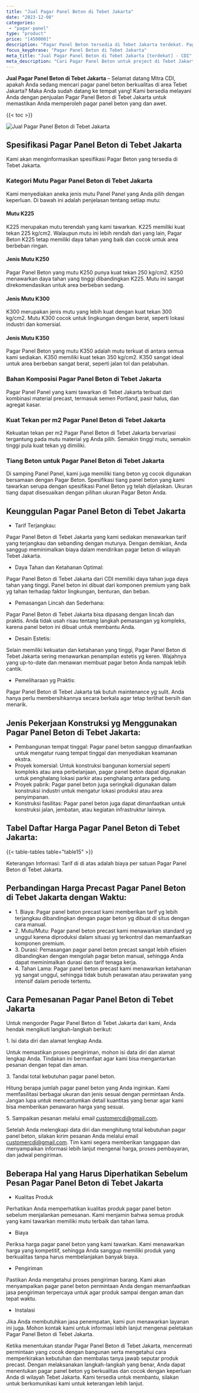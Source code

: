```yaml
---
title: "Jual Pagar Panel Beton di Tebet Jakarta"
date: "2023-12-08"
categories:
 - "pagar-panel"
type: "product"
price: "[450000]"
description: "Pagar Panel Beton tersedia di Tebet Jakarta terdekat. Pagar Panel Beton ini sering dipakai dalam project pembangunan sebagai pembatas pengamanan lahan yang tahan lama dan berkualitas. Kontak kami untuk mendapatkan lebih lanjut."
focus_keyphrase: "Pagar Panel Beton di Tebet Jakarta"
meta_title: "Jual Pagar Panel Beton di Tebet Jakarta [terdekat] - CDI"
meta_description: "Cari Pagar Panel Beton untuk project di Tebet Jakarta? Kami menyediakan Pagar Panel Beton berkualitas untuk pagar lahan. Segera dapatkan penawaran terbaik sekarang."
---
```


**Jual Pagar Panel Beton di Tebet Jakarta** – Selamat datang Mitra CDI, apakah Anda sedang mencari pagar panel beton berkualitas di area Tebet Jakarta? Maka Anda sudah datang ke tempat yang! Kami bersedia melayani Anda dengan penjualan Pagar Panel Beton di Tebet Jakarta untuk memastikan Anda memperoleh pagar panel beton yang dan awet.

{{< toc >}}

![Jual Pagar Panel Beton di Tebet Jakarta](/images/pagar-panel/pagar-panel-27.jpg)

## Spesifikasi Pagar Panel Beton di Tebet Jakarta

Kami akan menginformasikan spesifikasi Pagar Beton yang tersedia di Tebet Jakarta.

### Kategori Mutu Pagar Panel Beton di Tebet Jakarta

Kami menyediakan aneka jenis mutu Panel Panel yang Anda pilih dengan keperluan. Di bawah ini adalah penjelasan tentang setiap mutu:

#### Mutu K225

K225 merupakan mutu terendah yang kami tawarkan. K225 memiliki kuat tekan 225 kg/cm2. Walaupun mutu ini lebih rendah dari yang lain, Pagar Beton K225 tetap memiliki daya tahan yang baik dan cocok untuk area berbeban ringan.

#### Jenis Mutu K250

Pagar Panel Beton yang mutu K250 punya kuat tekan 250 kg/cm2. K250 menawarkan daya tahan yang tinggi dibandingkan K225. Mutu ini sangat direkomendasikan untuk area berbeban sedang.

#### Jenis Mutu K300

K300 merupakan jenis mutu yang lebih kuat dengan kuat tekan 300 kg/cm2. Mutu K300 cocok untuk lingkungan dengan berat, seperti lokasi industri dan komersial.

#### Jenis Mutu K350

Pagar Panel Beton yang mutu K350 adalah mutu terkuat di antara semua kami sediakan. K350 memiliki kuat tekan 350 kg/cm2. K350 sangat ideal untuk area berbeban sangat berat, seperti jalan tol dan pelabuhan.

### Bahan Komposisi Pagar Panel Beton di Tebet Jakarta

Pagar Panel Panel yang kami tawarkan di Tebet Jakarta terbuat dari kombinasi material precast, termasuk semen Portland, pasir halus, dan agregat kasar.

### Kuat Tekan per m2 Pagar Panel Beton di Tebet Jakarta

Kekuatan tekan per m2 Pagar Panel Beton di Tebet Jakarta bervariasi tergantung pada mutu material yg Anda pilih. Semakin tinggi mutu, semakin tinggi pula kuat tekan yg dimiliki.

### Tiang Beton untuk Pagar Panel Beton di Tebet Jakarta

Di samping Panel Panel, kami juga memiliki tiang beton yg cocok digunakan bersamaan dengan Pagar Beton. Spesifikasi tiang panel beton yang kami tawarkan serupa dengan spesifikasi Panel Beton yg telah dijelaskan. Ukuran tiang dapat disesuaikan dengan pilihan ukuran Pagar Beton Anda.

## Keunggulan Pagar Panel Beton di Tebet Jakarta

*   Tarif Terjangkau:

Pagar Panel Beton di Tebet Jakarta yang kami sediakan menawarkan tarif yang terjangkau dan sebanding dengan mutunya. Dengan demikian, Anda sanggup meminimalkan biaya dalam mendirikan pagar beton di wilayah Tebet Jakarta.
*   Daya Tahan dan Ketahanan Optimal:

Pagar Panel Beton di Tebet Jakarta dari CDI memiliki daya tahan juga daya tahan yang tinggi. Panel beton ini dibuat dari komponen premium yang baik yg tahan terhadap faktor lingkungan, benturan, dan beban.
*   Pemasangan Lincah dan Sederhana:

Pagar Panel Beton di Tebet Jakarta bisa dipasang dengan lincah dan praktis. Anda tidak usah risau tentang langkah pemasangan yg kompleks, karena panel beton ini dibuat untuk membantu Anda.
*   Desain Estetis:

Selain memiliki kekuatan dan ketahanan yang tinggi, Pagar Panel Beton di Tebet Jakarta sering menawarkan penampilan estetis yg keren. Wajahnya yang up-to-date dan menawan membuat pagar beton Anda nampak lebih cantik.
*   Pemeliharaan yg Praktis:

Pagar Panel Beton di Tebet Jakarta tak butuh maintenance yg sulit. Anda hanya perlu membersihkannya secara berkala agar tetap terlihat bersih dan menarik.

## Jenis Pekerjaan Konstruksi yg Menggunakan Pagar Panel Beton di Tebet Jakarta:

*   Pembangunan tempat tinggal: Pagar panel beton sanggup dimanfaatkan untuk mengatur ruang tempat tinggal dan menyediakan keamanan ekstra.
*   Proyek komersial: Untuk konstruksi bangunan komersial seperti kompleks atau area perbelanjaan, pagar panel beton dapat digunakan untuk penghalang lokasi parkir atau penghalang antara gedung.
*   Proyek pabrik: Pagar panel beton juga seringkali digunakan dalam konstruksi industri untuk mengatur lokasi produksi atau area penyimpanan.
*   Konstruksi fasilitas: Pagar panel beton juga dapat dimanfaatkan untuk konstruksi jalan, jembatan, atau kegiatan infrastruktur lainnya.

## Tabel Daftar Harga Pagar Panel Beton di Tebet Jakarta:

{{< table-tables table="table15" >}}

Keterangan Informasi: Tarif di di atas adalah biaya per satuan Pagar Panel Beton di Tebet Jakarta.

## Perbandingan Harga Precast Pagar Panel Beton di Tebet Jakarta dengan Waktu:

*   1\. Biaya: Pagar panel beton precast kami memberikan tarif yg lebih terjangkau dibandingkan dengan pagar beton yg dibuat di situs dengan cara manual.
*   2\. Mutu/Mutu: Pagar panel beton precast kami menawarkan standard yg unggul karena diproduksi dalam situasi yg terkontrol dan memanfaatkan komponen premium.
*   3\. Durasi: Pemasangan pagar panel beton precast sangat lebih efisien dibandingkan dengan mengolah pagar beton manual, sehingga Anda dapat meminimalkan durasi dan tarif tenaga kerja.
*   4\. Tahan Lama: Pagar panel beton precast kami menawarkan ketahanan yg sangat unggul, sehingga tidak butuh perawatan atau perawatan yang intensif dalam periode tertentu.

## Cara Pemesanan Pagar Panel Beton di Tebet Jakarta

Untuk mengorder Pagar Panel Beton di Tebet Jakarta dari kami, Anda hendak mengikuti langkah-langkah berikut:

1\.  Isi data diri dan alamat lengkap Anda.

Untuk memastikan proses pengiriman, mohon isi data diri dan alamat lengkap Anda. Tindakan ini bermanfaat agar kami bisa mengantarkan pesanan dengan tepat dan aman.

3\.  Tandai total kebutuhan pagar panel beton.

Hitung berapa jumlah pagar panel beton yang Anda inginkan. Kami memfasilitasi berbagai ukuran dan jenis sesuai dengan permintaan Anda. Jangan lupa untuk mencantumkan detail kuantitas yang benar agar kami bisa memberikan penawaran harga yang sesuai.

5\.  Sampaikan pesanan melalui email customercdi@gmail.com.

Setelah Anda melengkapi data diri dan menghitung total kebutuhan pagar panel beton, silakan kirim pesanan Anda melalui email customercdi@gmail.com. Tim kami segera memberikan tanggapan dan menyampaikan informasi lebih lanjut mengenai harga, proses pembayaran, dan jadwal pengiriman.

## Beberapa Hal yang Harus Diperhatikan Sebelum Pesan Pagar Panel Beton di Tebet Jakarta

*   Kualitas Produk

Perhatikan Anda memperhatikan kualitas produk pagar panel beton sebelum menjalankan pemesanan. Kami menjamin bahwa semua produk yang kami tawarkan memiliki mutu terbaik dan tahan lama.
*   Biaya

Periksa harga pagar panel beton yang kami tawarkan. Kami menawarkan harga yang kompetitif, sehingga Anda sanggup memiliki produk yang berkualitas tanpa harus membelanjakan banyak biaya.
*   Pengiriman

Pastikan Anda mengetahui proses pengiriman barang. Kami akan menyampaikan pagar panel beton permintaan Anda dengan memanfaatkan jasa pengiriman terpercaya untuk agar produk sampai dengan aman dan tepat waktu.
*   Instalasi

Jika Anda membutuhkan jasa penempatan, kami pun menawarkan layanan ini juga. Mohon kontak kami untuk informasi lebih lanjut mengenai peletakan Pagar Panel Beton di Tebet Jakarta.

Ketika menentukan standar Pagar Panel Beton di Tebet Jakarta, mencermati permintaan yang cocok dengan bangunan serta mengetahui cara memperkirakan kebutuhan dan membalas tanya jawab seputar produk precast. Dengan melaksanakan langkah-langkah yang benar, Anda dapat menentukan pagar panel beton yg berkualitas dan cocok dengan keperluan Anda di wilayah Tebet Jakarta. Kami tersedia untuk membantu, silakan untuk berkomunikasi kami untuk keterangan lebih lanjut.